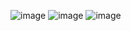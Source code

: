 ![image](https://github.com/user-attachments/assets/d86d5134-7f66-44a8-b1c6-655202f9e6b1)
![image](https://github.com/user-attachments/assets/94c18edc-d3bf-4445-9a4e-85d381995260)
![image](https://github.com/user-attachments/assets/5c6d3ae4-2d06-4f42-b67a-eb4378beac26)
